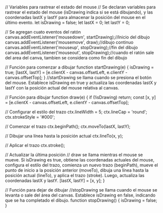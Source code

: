 // Variables para rastrear el estado del mouse
// Se declaran variables para rastrear el estado del mouse (isDrawing indica si se está dibujando), y las coordenadas lastX y lastY para almacenar la posición del mouse en el último evento.
let isDrawing = false;
let lastX = 0;
let lastY = 0;




// Se agregan cuato eventos del ratón
canvas.addEventListener('mousedown', startDrawing);//Inicio del dibujo
canvas.addEventListener('mousemove', draw);//dibujo continuo
canvas.addEventListener('mouseup', stopDrawing);//fin del dibujo
canvas.addEventListener('mouseout', stopDrawing);//cuando el ratón sale del area del canva, tambien se considera como fin del dibujo



// Función para comenzar a dibujar
function startDrawing(e) {
  isDrawing = true;
  [lastX, lastY] = [e.clientX - canvas.offsetLeft, e.clientY - canvas.offsetTop];
}
//startDrawing se llama cuando se presiona el botón del mouse. Establece isDrawing en true y actualiza las coordenadas lastX y lastY con la posición actual del mouse relativa al canvas.



// Función para dibujar
function draw(e) {
  if (!isDrawing) return;
  const [x, y] = [e.clientX - canvas.offsetLeft, e.clientY - canvas.offsetTop];

  // Configurar el estilo del trazo
  ctx.lineWidth = 5;
  ctx.lineCap = 'round';
  ctx.strokeStyle = '#000';

  // Comenzar el trazo
  ctx.beginPath();
  ctx.moveTo(lastX, lastY);

  // Dibujar una línea hasta la posición actual
  ctx.lineTo(x, y);

  // Aplicar el trazo
  ctx.stroke();

  // Actualizar la última posición
  // draw se llama mientras el mouse se mueve. Si isDrawing es true, obtiene las coordenadas actuales del mouse, configura el estilo del trazo, comienza un nuevo trazo (beginPath), mueve el punto de inicio a la posición anterior (moveTo), dibuja una línea hasta la posición actual (lineTo), y aplica el trazo (stroke). Luego, actualiza las coordenadas lastX y lastY.
  [lastX, lastY] = [x, y];
}



// Función para dejar de dibujar
//stopDrawing se llama cuando el mouse se levanta o sale del área del canvas. Establece isDrawing en false, indicando que se ha completado el dibujo.
function stopDrawing() {
  isDrawing = false;
}